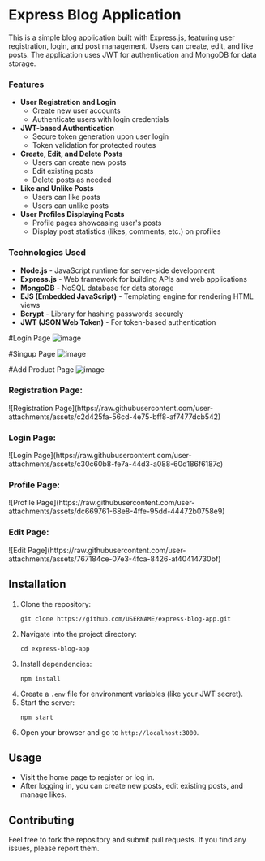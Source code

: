 <h1>Express Blog Application</h1>

This is a simple blog application built with Express.js, featuring user registration, login, and post management. Users can create, edit, and like posts. The application uses JWT for authentication and MongoDB for data storage.

<h3>Features</h3>
<ul>
        <li><strong>User Registration and Login</strong>
            <ul>
                <li>Create new user accounts</li>
                <li>Authenticate users with login credentials</li>
            </ul>
        </li>
        <li><strong>JWT-based Authentication</strong>
            <ul>
                <li>Secure token generation upon user login</li>
                <li>Token validation for protected routes</li>
            </ul>
        </li>
        <li><strong>Create, Edit, and Delete Posts</strong>
            <ul>
                <li>Users can create new posts</li>
                <li>Edit existing posts</li>
                <li>Delete posts as needed</li>
            </ul>
        </li>
        <li><strong>Like and Unlike Posts</strong>
            <ul>
                <li>Users can like posts</li>
                <li>Users can unlike posts</li>
            </ul>
        </li>
        <li><strong>User Profiles Displaying Posts</strong>
            <ul>
                <li>Profile pages showcasing user's posts</li>
                <li>Display post statistics (likes, comments, etc.) on profiles</li>
            </ul>
        </li>
    </ul>

<h3>Technologies Used</h3>
<ul>
        <li><strong>Node.js</strong> - JavaScript runtime for server-side development</li>
        <li><strong>Express.js</strong> - Web framework for building APIs and web applications</li>
        <li><strong>MongoDB</strong> - NoSQL database for data storage</li>
        <li><strong>EJS (Embedded JavaScript)</strong> - Templating engine for rendering HTML views</li>
        <li><strong>Bcrypt</strong> - Library for hashing passwords securely</li>
        <li><strong>JWT (JSON Web Token)</strong> - For token-based authentication</li>
    </ul>

#Login Page
![image](https://github.com/user-attachments/assets/40099ff3-4ef7-48da-9c14-d056e74fadba)

#Singup Page
![image](https://github.com/user-attachments/assets/cbc64727-4b75-4e14-b0d6-f0015ee4d223)

#Add Product Page
![image](https://github.com/user-attachments/assets/96fd07b3-2248-44e3-8fda-dd6d0e878912)

<h3>Registration Page:</h3>
![Registration Page](https://raw.githubusercontent.com/user-attachments/assets/c2d425fa-56cd-4e75-bff8-af7477dcb542)

<h3>Login Page:</h3>
![Login Page](https://raw.githubusercontent.com/user-attachments/assets/c30c60b8-fe7a-44d3-a088-60d186f6187c)

<h3>Profile Page:</h3>
![Profile Page](https://raw.githubusercontent.com/user-attachments/assets/dc669761-68e8-4ffe-95dd-44472b0758e9)


<h3>Edit Page:</h3>
![Edit Page](https://raw.githubusercontent.com/user-attachments/assets/767184ce-07e3-4fca-8426-af40414730bf)


<h2>Installation</h2>
<ol>
    <li>Clone the repository:</li>
    <pre><code>git clone https://github.com/USERNAME/express-blog-app.git</code></pre>
    <li>Navigate into the project directory:</li>
    <pre><code>cd express-blog-app</code></pre>
    <li>Install dependencies:</li>
    <pre><code>npm install</code></pre>
    <li>Create a <code>.env</code> file for environment variables (like your JWT secret).</li>
    <li>Start the server:</li>
    <pre><code>npm start</code></pre>
    <li>Open your browser and go to <code>http://localhost:3000</code>.</li>
</ol>

## Usage
- Visit the home page to register or log in.
- After logging in, you can create new posts, edit existing posts, and manage likes.

## Contributing
Feel free to fork the repository and submit pull requests. If you find any issues, please report them.
